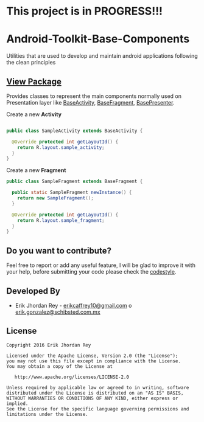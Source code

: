 # This project is in PROGRESS!!!
# Android-Toolkit-Base-Components
Utilities that are used to develop and maintain android applications following the clean principles



## [View Package](https://github.com/erikcaffrey/Android-Toolkit-Base-Components/tree/master/base-components/src/main/java/erikjhordanrey/base_components/view)

Provides classes to represent the main components normally used on Presentation layer like [BaseActivity](https://github.com/erikcaffrey/Android-Toolkit-Base-Components/blob/master/base-components/src/main/java/erikjhordanrey/base_components/view/BaseActivity.java), [BaseFragment](https://github.com/erikcaffrey/Android-Toolkit-Base-Components/blob/master/base-components/src/main/java/erikjhordanrey/base_components/view/BaseFragment.java), [BasePresenter](https://github.com/erikcaffrey/Android-Toolkit-Base-Components/blob/master/base-components/src/main/java/erikjhordanrey/base_components/view/BasePresenter.java).

Create a new **Activity**

```java 

public class SampleActivity extends BaseActivity {

  @Override protected int getLayoutId() {
    return R.layout.sample_activity;
  }
}
```

Create a new **Fragment**

```java
public class SampleFragment extends BaseFragment {

  public static SampleFragment newInstance() {
    return new SampleFragment();
  }

  @Override protected int getLayoutId() {
    return R.layout.sample_fragment;
  }
}
```

Do you want to contribute?
--------------------------
Feel free to report or add any useful feature, I will be glad to improve it with your help, before submitting your code please check the [codestyle](https://github.com/square/java-code-styles).

Developed By
------------

* Erik Jhordan Rey  - <erikcaffrey10@gmail.com> o <erik.gonzalez@schibsted.com.mx>

License
-------

    Copyright 2016 Erik Jhordan Rey

    Licensed under the Apache License, Version 2.0 (the "License");
    you may not use this file except in compliance with the License.
    You may obtain a copy of the License at

       http://www.apache.org/licenses/LICENSE-2.0

    Unless required by applicable law or agreed to in writing, software
    distributed under the License is distributed on an "AS IS" BASIS,
    WITHOUT WARRANTIES OR CONDITIONS OF ANY KIND, either express or implied.
    See the License for the specific language governing permissions and
    limitations under the License.

